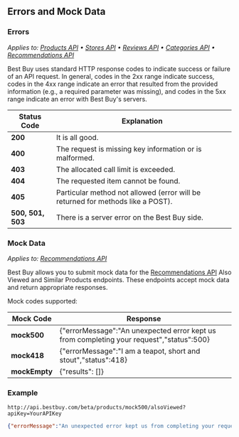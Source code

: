 ## Errors and Mock Data

### Errors

*Applies to: <a href="#">Products API</a> &#8226; <a href="#">Stores API</a> &#8226; <a href="#">Reviews API</a> &#8226; <a href="#">Categories API</a> &#8226; <a href="#">Recommendations API</a>*

Best Buy uses standard HTTP response codes to indicate success or failure of an API request. In general, codes in the 2xx range indicate success, codes in the 4xx range indicate an error that resulted from the provided information (e.g., a required parameter was missing), and codes in the 5xx range indicate an error with Best Buy's servers.

Status Code | Explanation
------------|------------
**200** | It is all good.
**400** | The request is missing key information or is malformed.
**403** | The allocated call limit is exceeded.
**404** | The requested item cannot be found.
**405** | Particular method not allowed (error will be returned for methods like a POST).
**500, 501, 503** | There is a server error on the Best Buy side.

### Mock Data

*Applies to: <a href="#"> Recommendations API</a>*

Best Buy allows you to submit mock data for the <a href="#">Recommendations API</a> Also Viewed and Similar Products endpoints. These endpoints accept mock data and return appropriate responses.

Mock codes supported:

Mock Code | Response
----------|---------
**mock500** | {"errorMessage":"An unexpected error kept us from completing your request","status":500}
**mock418** | {"errorMessage":"I am a teapot, short and stout","status":418}
**mockEmpty** | {"results": []}

### Example

```text
http://api.bestbuy.com/beta/products/mock500/alsoViewed?apiKey=YourAPIKey
```

```json
{"errorMessage":"An unexpected error kept us from completing your request","status":500}
```